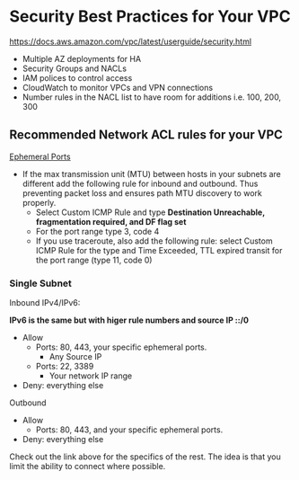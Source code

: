 # Security Best Practices for Your VPC

https://docs.aws.amazon.com/vpc/latest/userguide/security.html

- Multiple AZ deployments for HA
- Security Groups and NACLs
- IAM polices to control access
- CloudWatch to monitor VPCs and VPN connections
- Number rules in the NACL list to have room for additions i.e. 100, 200, 300

## Recommended Network ACL rules for your VPC

[Ephemeral Ports](https://docs.aws.amazon.com/vpc/latest/userguide/vpc-network-acls.html#nacl-ephemeral-ports)

- If the max transmission unit (MTU) between hosts in your subnets are different add the following rule for inbound and outbound. Thus preventing packet loss and ensures path MTU discovery to work properly.
    - Select Custom ICMP Rule and type **Destination Unreachable, fragmentation required, and DF flag set**
    - For the port range type 3, code 4
    - If you use traceroute, also add the following rule: select Custom ICMP Rule for the type and Time Exceeded, TTL expired transit for the port range (type 11, code 0)

### Single Subnet

Inbound IPv4/IPv6:

**IPv6 is the same but with higer rule numbers and source IP ::/0**

- Allow
    - Ports: 80, 443, your specific ephemeral ports.
        - Any Source IP
    - Ports: 22, 3389
        - Your network IP range 
- Deny: everything else

Outbound

- Allow
    - Ports: 80, 443, and your specific ephemeral ports.
- Deny: everything else

Check out the link above for the specifics of the rest. The idea is that you limit the ability to connect where possible.
